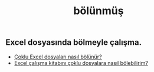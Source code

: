 ﻿---
title: bölünmüş
second_title: Aspose.Cells Cloud Documen
type: docs
url: /tr/split/
keywords: Working with splitting on an Excel file
description: Aspose.Cells Cloud REST API, Excel dosyasında bölmeyle çalışmayı destekler. SDK çeşitli geliştirme dillerini destekler. Bunlar arasında Android, C#, Go, Java, NodeJS, Perl, PHP, Python, Ruby ve Swift bulunur
weight: 32
---
## Excel dosyasında bölmeyle çalışma.

- [Çoklu Excel dosyaları nasıl bölünür?](/cells/tr/split/multi-files/)
- [Excel çalışma kitabını çoklu dosyalara nasıl bölebilirim?](/cells/tr/workbook/split/)

